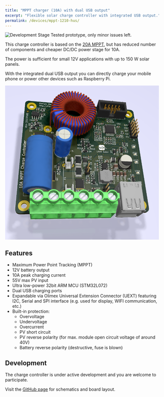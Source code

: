 ```yaml
---
title: "MPPT charger (10A) with dual USB output"
excerpt: "Flexible solar charge controller with integrated USB output."
permalink: /devices/mppt-1210-hus/
---
```


![Development Stage](https://img.shields.io/badge/development%20stage-release%20candidate-yellow.svg) Tested prototype, only minor issues left.

This charge controller is based on the [20A MPPT](/devices/mppt-charger-20a/), but has reduced number of components and cheaper DC/DC power stage for 10A.

The power is sufficient for small 12V applications with up to 150 W solar panels.

With the integrated dual USB output you can directly charge your mobile phone or power other devices such as Raspberry Pi.

![Charge controller PCB](/images/mppt-charger_10a.png)

## Features

- Maximum Power Point Tracking (MPPT)
- 12V battery output
- 10A peak charging current
- 55V max PV input
- Ultra low-power 32bit ARM MCU (STM32L072)
- Dual USB charging ports
- Expandable via Olimex Universal Extension Connector (UEXT) featuring I2C, Serial and SPI interface (e.g. used for display, WIFI communication, etc.)
- Built-in protection:
  - Overvoltage
  - Undervoltage
  - Overcurrent
  - PV short circuit
  - PV reverse polarity (for max. module open circuit voltage of around 40V)
  - Battery reverse polarity (destructive, fuse is blown)

## Development

The charge controller is under active development and you are welcome to participate.

Visit the [GitHub page](https://github.com/LibreSolar/MPPT-1210-HUS "10A MPPT Solar Charge Controller with USB output") for schematics and board layout.
